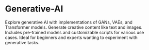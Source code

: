 # Generative-AI
Explore generative AI with implementations of GANs, VAEs, and Transformer models. Generate creative content like text and images. Includes pre-trained models and customizable scripts for various use cases. Ideal for beginners and experts wanting to experiment with generative tasks.
